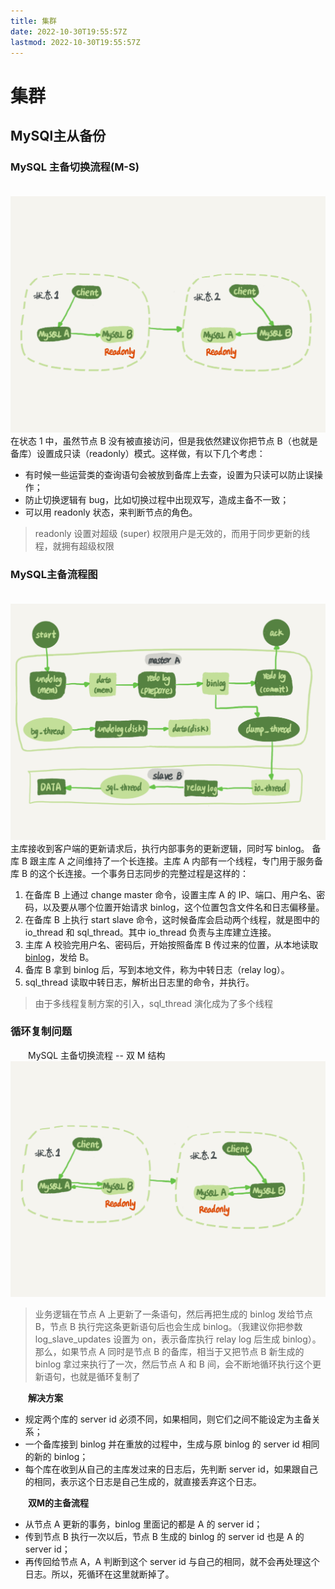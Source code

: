```yaml
---
title: 集群
date: 2022-10-30T19:55:57Z
lastmod: 2022-10-30T19:55:57Z
---
```


# 集群

## MySQl主从备份

### MySQL 主备切换流程(M-S)

　　![mysql主从备份.png](assets/net-img-1626851086718-49fece61-64f3-4f2e-9b78-f97e17176373-20230101203426-dn382za.png)
在状态 1 中，虽然节点 B 没有被直接访问，但是我依然建议你把节点 B（也就是备库）设置成只读（readonly）模式。这样做，有以下几个考虑：

- 有时候一些运营类的查询语句会被放到备库上去查，设置为只读可以防止误操作；
- 防止切换逻辑有 bug，比如切换过程中出现双写，造成主备不一致；
- 可以用 readonly 状态，来判断节点的角色。

> readonly 设置对超级 (super) 权限用户是无效的，而用于同步更新的线程，就拥有超级权限

### MySQL主备流程图

　　![mysql主从备份流程.png](assets/net-img-1626851420391-9aa6cf8f-fa40-49c3-8a7a-941763583502-20230101203427-ybsosns.png)
主库接收到客户端的更新请求后，执行内部事务的更新逻辑，同时写 binlog。
备库 B 跟主库 A 之间维持了一个长连接。主库 A 内部有一个线程，专门用于服务备库 B 的这个长连接。一个事务日志同步的完整过程是这样的：

1. 在备库 B 上通过 change master 命令，设置主库 A 的 IP、端口、用户名、密码，以及要从哪个位置开始请求 binlog，这个位置包含文件名和日志偏移量。
2. 在备库 B 上执行 start slave 命令，这时候备库会启动两个线程，就是图中的 io_thread 和 sql_thread。其中 io_thread 负责与主库建立连接。
3. 主库 A 校验完用户名、密码后，开始按照备库 B 传过来的位置，从本地读取 [binlog](https://www.yuque.com/pride_yang/blog/twvrrg#qAmRb)，发给 B。
4. 备库 B 拿到 binlog 后，写到本地文件，称为中转日志（relay log）。
5. sql_thread 读取中转日志，解析出日志里的命令，并执行。

> 由于多线程复制方案的引入，sql_thread 演化成为了多个线程

### 循环复制问题

　　MySQL 主备切换流程 -- 双 M 结构
![双M主从备份流程.png](assets/net-img-1626854477699-226d8221-ae45-44f5-b8fd-6003efd2531c-20230101203427-giho3sf.png)

> 业务逻辑在节点 A 上更新了一条语句，然后再把生成的 binlog 发给节点 B，节点 B 执行完这条更新语句后也会生成 binlog。（我建议你把参数 log_slave_updates 设置为 on，表示备库执行 relay log 后生成 binlog）。那么，如果节点 A 同时是节点 B 的备库，相当于又把节点 B 新生成的 binlog 拿过来执行了一次，然后节点 A 和 B 间，会不断地循环执行这个更新语句，也就是循环复制了

　　**解决方案**

- 规定两个库的 server id 必须不同，如果相同，则它们之间不能设定为主备关系；
- 一个备库接到 binlog 并在重放的过程中，生成与原 binlog 的 server id 相同的新的 binlog；
- 每个库在收到从自己的主库发过来的日志后，先判断 server id，如果跟自己的相同，表示这个日志是自己生成的，就直接丢弃这个日志。

　　**双M的主备流程**

- 从节点 A 更新的事务，binlog 里面记的都是 A 的 server id；
- 传到节点 B 执行一次以后，节点 B 生成的 binlog 的 server id 也是 A 的 server id；
- 再传回给节点 A，A 判断到这个 server id 与自己的相同，就不会再处理这个日志。所以，死循环在这里就断掉了。

